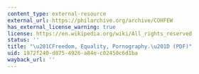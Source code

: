 ```yaml
---
content_type: external-resource
external_url: https://philarchive.org/archive/COHFEW
has_external_license_warning: true
license: https://en.wikipedia.org/wiki/All_rights_reserved
status: ''
title: "\u201CFreedom, Equality, Pornography.\u201D (PDF)"
uid: 1972f240-d875-4926-a84e-c02450c6d1ba
wayback_url: ''
---
```

